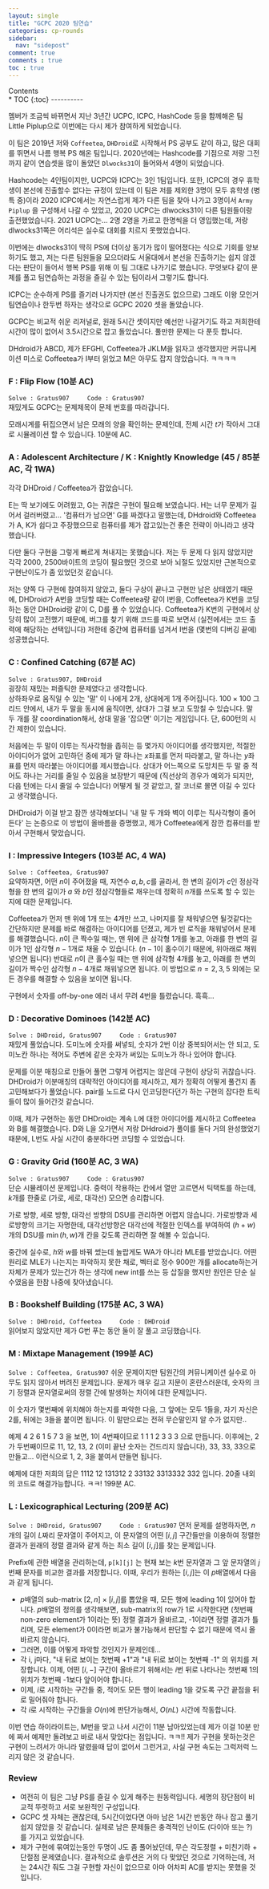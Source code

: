 ```yaml
---
layout: single
title: "GCPC 2020 팀연습"
categories: cp-rounds
sidebar:
  nav: "sidepost"
comment: true
comments : true
toc : true
---
```

<div id="toc">
Contents
</div>
* TOC
{:toc}
----------

멤버가 조금씩 바뀌면서 지난 3년간 UCPC, ICPC, HashCode 등을 함께해온 팀 Little Piplup으로 이번에는 다시 제가 참여하게 되었습니다. 

이 팀은 2019년 저와 `Coffeetea`, `DHDroid`로 시작해서 PS 공부도 같이 하고, 많은 대회를 뛰면서 나름 행복 PS 해온 팀입니다. 2020년에는 Hashcode를 기점으로 저랑 그전까지 같이 연습셋을 많이 돌았던 `Dlwocks31`이 들어와서 4명이 되었습니다. 

Hashcode는 4인팀이지만, UCPC와 ICPC는 3인 1팀입니다. 또한, ICPC의 경우 휴학생이 본선에 진출할수 없다는 규정이 있는데 이 팀은 저를 제외한 3명이 모두 휴학생 (병특 중)이라 2020 ICPC에서는 자연스럽게 제가 다른 팀을 찾아 나가고 3명이서 `Army Piplup` 을 구성해서 나갈 수 있었고, 2020 UCPC는 dlwocks31이 다른 팀원들이랑 출전했었습니다. 2021 UCPC는... 2명 2명을 가르고 한명씩을 더 영입했는데, 저랑 dlwocks31쪽은 어리석은 실수로 대회를 치르지 못했었습니다. 

이번에는 dlwocks31이 딱히 PS에 더이상 동기가 많이 떨어졌다는 식으로 기회를 양보하기도 했고, 저는 다른 팀원들을 모으더라도 서울대에서 본선을 진출하기는 쉽지 않겠다는 판단이 들어서 행복 PS를 위해 이 팀 그대로 나가기로 했습니다. 무엇보다 같이 문제를 풀고 팀연습하는 과정을 즐길 수 있는 팀이라서 그렇기도 합니다.

ICPC는 순수하게 PS를 즐기러 나가지만 (본선 진출권도 없으므로) 그래도 이왕 모인거 팀연습이나 한두번 하자는 생각으로 GCPC 2020 셋을 돌았습니다. 

GCPC는 비교적 쉬운 리저널로, 원래 5시간 셋이지만 예선만 나갈거기도 하고 저희한테 시간이 많이 없어서 3.5시간으로 잡고 돌았습니다. 풀만한 문제는 다 푼듯 합니다. 

DHdroid가 ABCD, 제가 EFGHI, Coffeetea가 JKLM을 읽자고 생각했지만 커뮤니케이션 미스로 Coffeetea가 I부터 읽었고 M은 아무도 잡지 않았습니다. ㅋㅋㅋㅋ

### F : Flip Flow (10분 AC)
`Solve : Gratus907     Code : Gratus907`  
재밌게도 GCPC는 문제제목이 문제 번호를 따라갑니다. 

모래시계를 뒤집으면서 남은 모래의 양을 확인하는 문제인데, 전체 시간 $t$가 작아서 그대로 시뮬레이션 할 수 있습니다. 10분에 AC.

### A : Adolescent Architecture / K : Knightly Knowledge (45 / 85분 AC, 각 1WA)
각각 DHDroid / Coffeetea가 잡았습니다. 

E는 딱 보기에도 어려웠고, G는 귀찮은 구현이 필요해 보였습니다. H는 너무 문제가 길어서 걸러버렸고... '컴퓨터가 남으면' G를 짜겠다고 말했는데, DHdroid와 Coffeetea가 A, K가 쉽다고 주장했으므로 컴퓨터를 제가 잡고있는건 좋은 전략이 아니라고 생각했습니다. 

다만 둘다 구현을 그렇게 빠르게 쳐내지는 못했습니다. 저는 두 문제 다 읽지 않았지만 각각 2000, 2500바이트의 코딩이 필요했던 것으로 보아 뇌절도 있었지만 근본적으로 구현난이도가 좀 있었던것 같습니다. 

저는 양쪽 다 구현에 참여하지 않았고, 둘다 구상이 끝나고 구현만 남은 상태였기 때문에, DHDroid가 A번을 코딩할 때는 Coffeetea랑 같이 I번을, Coffeetea가 K번을 코딩하는 동안 DHDroid랑 같이 C, D를 풀 수 있었습니다. Coffeetea가 K번의 구현에서 상당히 많이 고전했기 때문에, 버그를 찾기 위해 코드를 따로 보면서 (실전에서는 코드 출력에 해당하는 선택입니다) 저한테 중간에 컴퓨터를 넘겨서 I번을 (몇번의 디버깅 끝에) 성공했습니다. 

### C : Confined Catching (67분 AC)
`Solve : Gratus907, DHDroid`  
굉장히 재밌는 퍼즐틱한 문제였다고 생각합니다.  
상하좌우로 움직일 수 있는 '말' 이 나에게 2개, 상대에게 1개 주어집니다. $100 \times 100$ 그리드 안에서, 내가 두 말을 동시에 움직이면, 상대가 그걸 보고 도망칠 수 있습니다. 말 두 개를 잘 coordination해서, 상대 말을 '잡으면' 이기는 게임입니다. 단, 600턴의 시간 제한이 있습니다.

처음에는 두 말이 이루는 직사각형을 좁히는 등 몇가지 아이디어를 생각했지만, 적절한 아이디어가 없어 고민하던 중에 제가 말 하나는 $x$좌표를 먼저 따라붙고, 말 하나는 $y$좌표를 먼저 따라붙는 아이디어를 제시했습니다. 상대가 어느쪽으로 도망치든 두 말 중 적어도 하나는 거리를 줄일 수 있음을 보장받기 때문에 (직선상의 경우가 예외가 되지만, 다음 턴에는 다시 줄일 수 있습니다) 어떻게 될 것 같았고, 잘 코너로 몰면 이길 수 있다고 생각했습니다. 

DHDroid가 이걸 받고 잠깐 생각해보더니 '내 말 두 개와 벽이 이루는 직사각형이 줄어든다' 는 논증으로 이 방법이 올바름을 증명했고, 제가 Coffeetea에게 잠깐 컴퓨터를 받아서 구현해서 맞았습니다. 

### I : Impressive Integers (103분 AC, 4 WA)
`Solve : Coffeetea, Gratus907`  
요약하자면, 어떤 $n$이 주어졌을 때, 자연수 $a, b, c$를 골라서, 한 변의 길이가 $c$인 정삼각형을 한 변의 길이가 $a$ 와 $b$인 정삼각형들로 채우는데 정확히 $n$개를 쓰도록 할 수 있는지에 대한 문제입니다. 

Coffeetea가 먼저 맨 위에 1개 또는 4개만 쓰고, 나머지를 잘 채워넣으면 될것같다는 간단하지만 문제를 바로 해결하는 아이디어를 던졌고, 제가 빈 로직을 채워넣어서 문제를 해결했습니다. $n$이 큰 짝수일 때는, 맨 위에 큰 삼각형 1개를 놓고, 아래를 한 변의 길이가 1인 삼각형 $n-1$개로 채울 수 있습니다. ($n-1$이 홀수이기 때문에, 위아래로 채워넣으면 됩니다) 반대로 $n$이 큰 홀수일 때는 맨 위에 삼각형 4개를 놓고, 아래를 한 변의 길이가 짝수인 삼각형 $n-4$개로 채워넣으면 됩니다. 이 방법으로 $n = 2, 3, 5$ 외에는 모든 경우를 해결할 수 있음을 보이면 됩니다. 

구현에서 숫자를 off-by-one 에러 내서 무려 4번을 틀렸습니다. 흑흑...

### D : Decorative Dominoes (142분 AC)
`Solve : DHDroid, Gratus907     Code : Gratus907`    
재밌게 풀었습니다. 도미노에 숫자를 써넣되, 숫자가 2번 이상 중복되어서는 안 되고, 도미노칸 하나는 적어도 주변에 같은 숫자가 써있는 도미노가 하나 있어야 합니다.

문제를 이분 매칭으로 만들어 풀면 그렇게 어렵지는 않은데 구현이 상당히 귀찮습니다. DHDroid가 이분매칭의 대략적인 아이디어를 제시하고, 제가 정확히 어떻게 풀건지 좀 고민해보다가 풀었습니다. pair를 노드로 다시 인코딩한다던가 하는 구현의 잡다한 트릭들이 많이 들어간것 같습니다. 

이때, 제가 구현하는 동안 DHDroid는 계속 L에 대한 아이디어를 제시하고 Coffeetea와 B를 해결했습니다. D와 L을 오가면서 저랑 DHdroid가 풀이를 둘다 거의 완성했었기 때문에, L번도 사실 시간이 충분하다면 코딩할 수 있었습니다. 

### G : Gravity Grid (160분 AC, 3 WA)
`Solve : Gratus907     Code : Gratus907`  
단순 시뮬레이션 문제입니다. 중력이 작용하는 칸에서 열만 고르면서 틱택토를 하는데, $k$개를 한줄로 (가로, 세로, 대각선) 모으면 승리합니다.

가로 방향, 세로 방향, 대각선 방향의 DSU를 관리하면 어렵지 않습니다. 가로방향과 세로방향의 크기는 자명한데, 대각선방향은 대각선에 적절한 인덱스를 부여하여 $(h + w)$개의 DSU를 $\min(h, w)$개 칸을 갖도록 관리하면 잘 해볼 수 있습니다.

중간에 실수로, $h$와 $w$를 바꿔 썼는데 놀랍게도 WA가 아니라 MLE를 받았습니다. 어떤 원리로 MLE가 나는지는 파악하지 못한 채로, 벡터로 정수 900만 개를 allocate하는거 자체가 문제가 있는건가 하는 생각에 new int를 쓰는 등 삽질을 했지만 원인은 단순 실수였음을 한참 나중에 찾아냈습니다. 

### B : Bookshelf Building (175분 AC, 3 WA)
`Solve : DHDroid, Coffeetea     Code : DHDroid`    
읽어보지 않았지만 제가 G번 푸는 동안 둘이 잘 풀고 코딩했습니다.

### M : Mixtape Management (199분 AC)
`Solve : Coffeetea, Gratus907`
쉬운 문제이지만 팀원간의 커뮤니케이션 실수로 아무도 읽지 않아서 버려진 문제입니다. 문제가 매우 길고 지문이 혼란스러운데, 숫자의 크기 정렬과 문자열로써의 정렬 간에 발생하는 차이에 대한 문제입니다. 

이 숫자가 몇번째에 위치해야 하는지를 파악한 다음, 그 앞에는 모두 1들을, 자기 자신은 2를, 뒤에는 3들을 붙이면 됩니다. 이 말만으로는 전혀 무슨말인지 알 수가 없지만.. 

예제 4 2 6 1 5 7 3 을 보면, 1이 4번째이므로 1 1 1 2 3 3 3 으로 만듭니다. 이후에는, 2가 두번째이므로 11, 12, 13, 2 (이미 끝난 숫자는 건드리지 않습니다), 33, 33, 33으로 만들고... 이런식으로 1, 2, 3을 붙여서 만들면 됩니다. 

예제에 대한 저희의 답은 1112 12 131312 2 33132 3313332 332 입니다. 20줄 내외의 코드로 해결가능합니다. ㅋㅋ! 199분 AC.

### L : Lexicographical Lecturing (209분 AC)
`Solve : DHDroid, Gratus907     Code : Gratus907`
먼저 문제를 설명하자면, $n$ 개의 길이 $L$짜리 문자열이 주어지고, 이 문자열의 어떤 $[i, j]$ 구간들만을 이용하여 정렬한 결과가 원래의 정렬 결과와 같게 하는 최소 길이 $[i, j]$를 찾는 문제입니다. 

Prefix에 관한 배열을 관리하는데, `p[k][j]` 는 현재 보는 $k$번 문자열과 그 앞 문자열의 $j$번째 문자를 비교한 결과를 저장합니다. 이때, 우리가 원하는 $[i, j]$는 이 $p$배열에서 다음과 같게 됩니다. 

- $p$배열의 sub-matrix $[2, n] \times [i, j]$를 뽑았을 때, 모든 행에 leading 1이 있어야 합니다. $p$배열의 정의를 생각해보면, sub-matrix의 row가 1로 시작한다면 (첫번째 non-zero element가 1이라는 뜻) 정렬 결과가 올바르고, -1이라면 정렬 결과가 틀리며, 모든 element가 0이라면 비교가 불가능해서 판단할 수 없기 때문에 역시 올바르지 않습니다. 
- 그러면, 이를 어떻게 파악할 것인지가 문제인데... 
- 각 i, j마다, "내 뒤로 보이는 첫번째 +1"과 "내 뒤로 보이는 첫번째 -1" 의 위치를 저장합니다. 이제, 어떤 $[i, -]$ 구간이 올바르기 위해서는 $i$번 뒤로 나타나는 첫번째 1의 위치가 첫번째 -1보다 앞이어야 합니다.
- 이제, $i$로 시작하는 구간들 중, 적어도 모든 행이 leading 1을 갖도록 구간 끝점을 뒤로 밀어줘야 합니다. 
- 각 $i$로 시작하는 구간들을 $O(n)$에 판단가능해서, $O(nL)$ 시간에 작동합니다. 

이번 연습 하이라이트는, M번을 맞고 나서 시간이 11분 남아있었는데 제가 이걸 10분 만에 짜서 예제만 돌려보고 바로 내서 맞았다는 점입니다. ㅋㅋ!! 
제가 구현을 못하는것은 구현이 느려서가 아니라 말렸을때 답이 없어서 그런거고, 사실 구현 속도는 그럭저럭 느리지 않은 것 같습니다. 

### Review
- 여전히 이 팀은 그냥 PS를 즐길 수 있게 해주는 원동력입니다. 세명의 장단점이 비교적 뚜렷하고 서로 보완적인 구성입니다. 
- GCPC 셋 자체는 괜찮은데, 5시간이었다면 아마 남은 1시간 반동안 하나 잡고 풀기 쉽지 않았을 것 같습니다. 실제로 남은 문제들은 충격적인 난이도 (다이아 또는 ?) 를 가지고 있었습니다.
- 제가 구현에 묶여있는동안 두명이 J도 좀 풀어놨던데, 무슨 각도정렬 + 미친기하 + 단절점 문제였습니다. 결과적으로 솔루션은 거의 다 맞았던 것으로 기억하는데, 저는 24시간 줘도 그걸 구현할 자신이 없으므로 아마 어차피 AC를 받지는 못했을 것입니다. 